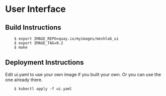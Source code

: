 # User Interface

## Build Instructions

```
    $ export IMAGE_REPO=quay.io/myimages/meshlab_ui
    $ export IMAGE_TAG=0.2
    $ make
```

## Deployment Instructions

Edit ui.yaml to use your own image if you built your own.  Or you can use the one already there.

```
    $ kubectl apply -f ui.yaml
```

